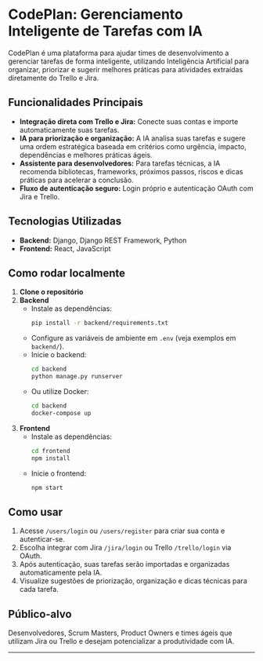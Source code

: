 # CodePlan: Gerenciamento Inteligente de Tarefas com IA

CodePlan é uma plataforma para ajudar times de desenvolvimento a gerenciar tarefas de forma inteligente, utilizando Inteligência Artificial para organizar, priorizar e sugerir melhores práticas para atividades extraídas diretamente do Trello e Jira.

## Funcionalidades Principais

- **Integração direta com Trello e Jira:** Conecte suas contas e importe automaticamente suas tarefas.
- **IA para priorização e organização:** A IA analisa suas tarefas e sugere uma ordem estratégica baseada em critérios como urgência, impacto, dependências e melhores práticas ágeis.
- **Assistente para desenvolvedores:** Para tarefas técnicas, a IA recomenda bibliotecas, frameworks, próximos passos, riscos e dicas práticas para acelerar a conclusão.
- **Fluxo de autenticação seguro:** Login próprio e autenticação OAuth com Jira e Trello.

## Tecnologias Utilizadas

- **Backend:** Django, Django REST Framework, Python
- **Frontend:** React, JavaScript

## Como rodar localmente

1. **Clone o repositório**
2. **Backend**
   - Instale as dependências:
     ```sh
     pip install -r backend/requirements.txt
     ```
   - Configure as variáveis de ambiente em `.env` (veja exemplos em `backend/`).
   - Inicie o backend:
     ```sh
     cd backend
     python manage.py runserver
     ```
   - Ou utilize Docker:
     ```sh
     cd backend
     docker-compose up
     ```
3. **Frontend**
   - Instale as dependências:
     ```sh
     cd frontend
     npm install
     ```
   - Inicie o frontend:
     ```sh
     npm start
     ```

## Como usar

1. Acesse `/users/login` ou `/users/register` para criar sua conta e autenticar-se.
2. Escolha integrar com Jira `/jira/login` ou Trello `/trello/login` via OAuth.
3. Após autenticação, suas tarefas serão importadas e organizadas automaticamente pela IA.
4. Visualize sugestões de priorização, organização e dicas técnicas para cada tarefa.

## Público-alvo

Desenvolvedores, Scrum Masters, Product Owners e times ágeis que utilizam Jira ou Trello e desejam potencializar a produtividade com IA.

---
